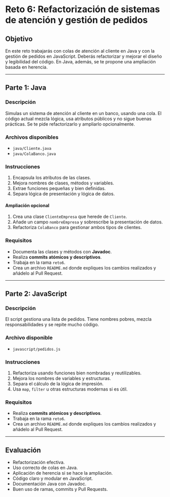 # Reto 6: Refactorización de sistemas de atención y gestión de pedidos

## Objetivo

En este reto trabajarás con colas de atención al cliente en Java y con la gestión de pedidos en JavaScript. Deberás refactorizar y mejorar el diseño y legibilidad del código. En Java, además, se te propone una ampliación basada en herencia.

---

## Parte 1: Java

### Descripción

Simulas un sistema de atención al cliente en un banco, usando una cola. El código actual mezcla lógica, usa atributos públicos y no sigue buenas prácticas. Se te pide refactorizarlo y ampliarlo opcionalmente.

### Archivos disponibles

- `java/Cliente.java`
- `java/ColaBanco.java`

### Instrucciones

1. Encapsula los atributos de las clases.
2. Mejora nombres de clases, métodos y variables.
3. Extrae funciones pequeñas y bien definidas.
4. Separa lógica de presentación y lógica de datos.

#### Ampliación opcional

1. Crea una clase `ClienteEmpresa` que herede de `Cliente`.
2. Añade un campo `nombreEmpresa` y sobrescribe la presentación de datos.
3. Refactoriza `ColaBanco` para gestionar ambos tipos de clientes.

### Requisitos

- Documenta las clases y métodos con **Javadoc**.
- Realiza **commits atómicos y descriptivos**.
- Trabaja en la rama `reto6`.
- Crea un archivo `README.md` donde expliques los cambios realizados y añádelo al Pull Request.

---

## Parte 2: JavaScript

### Descripción

El script gestiona una lista de pedidos. Tiene nombres pobres, mezcla responsabilidades y se repite mucho código.

### Archivo disponible

- `javascript/pedidos.js`

### Instrucciones

1. Refactoriza usando funciones bien nombradas y reutilizables.
2. Mejora los nombres de variables y estructuras.
3. Separa el cálculo de la lógica de impresión.
4. Usa `map`, `filter` u otras estructuras modernas si es útil.

### Requisitos

- Realiza **commits atómicos y descriptivos**.
- Trabaja en la rama `reto6`.
- Crea un archivo `README.md` donde expliques los cambios realizados y añádelo al Pull Request.

---

## Evaluación

- Refactorización efectiva.
- Uso correcto de colas en Java.
- Aplicación de herencia si se hace la ampliación.
- Código claro y modular en JavaScript.
- Documentación Java con Javadoc.
- Buen uso de ramas, commits y Pull Requests.
